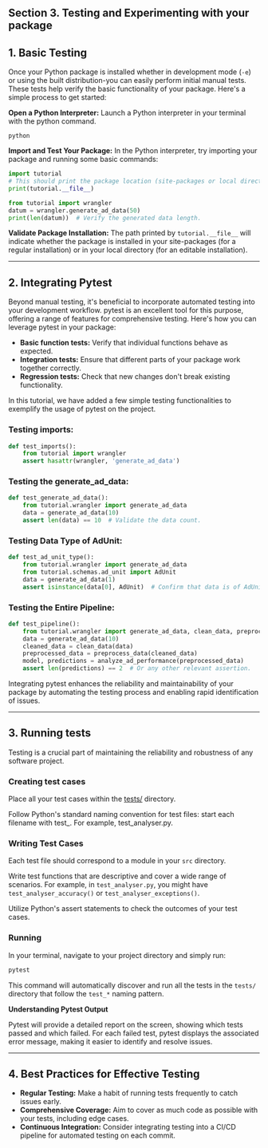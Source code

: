 Section 3. Testing and Experimenting with your package
---

## 1. Basic Testing

Once your Python package is installed whether in development mode (`-e`) or
using the built distribution-you can easily perform initial manual tests.
These tests help verify the basic functionality of your package.
Here's a simple process to get started:

**Open a Python Interpreter:** Launch a Python interpreter in your terminal with the python command.

```
python
```

**Import and Test Your Package:** In the Python interpreter, try importing your package and running some basic commands:
```python
import tutorial
# This should print the package location (site-packages or local directory).
print(tutorial.__file__)

from tutorial import wrangler
datum = wrangler.generate_ad_data(50)
print(len(datum))  # Verify the generated data length.
```

**Validate Package Installation:** The path printed by `tutorial.__file__`
will indicate whether the package is installed in your site-packages
(for a regular installation) or in your local directory (for an editable
installation).

___

## 2. Integrating Pytest

Beyond manual testing, it's beneficial to incorporate automated
testing into your development workflow. pytest is an excellent tool
for this purpose, offering a range of features for comprehensive
testing. Here's how you can leverage pytest in your package:

- **Basic function tests:** Verify that individual functions behave as expected.
- **Integration tests:** Ensure that different parts of your package work together correctly.
- **Regression tests:** Check that new changes don't break existing functionality.

In this tutorial, we have added a few simple testing functionalities
to exemplify the usage of pytest on the project.

### Testing imports:

```python
def test_imports():
    from tutorial import wrangler
    assert hasattr(wrangler, 'generate_ad_data')
```

### Testing the generate_ad_data:

```python
def test_generate_ad_data():
    from tutorial.wrangler import generate_ad_data
    data = generate_ad_data(10)
    assert len(data) == 10  # Validate the data count.
```

### Testing Data Type of AdUnit:

```python
def test_ad_unit_type():
    from tutorial.wrangler import generate_ad_data
    from tutorial.schemas.ad_unit import AdUnit
    data = generate_ad_data(1)
    assert isinstance(data[0], AdUnit)  # Confirm that data is of AdUnit type.
```

### Testing the Entire Pipeline:
```python
def test_pipeline():
    from tutorial.wrangler import generate_ad_data, clean_data, preprocess_data, analyze_ad_performance
    data = generate_ad_data(10)
    cleaned_data = clean_data(data)
    preprocessed_data = preprocess_data(cleaned_data)
    model, predictions = analyze_ad_performance(preprocessed_data)
    assert len(predictions) == 2  # Or any other relevant assertion.
```

Integrating pytest enhances the reliability and maintainability of your
package by automating the testing process and enabling rapid identification
of issues.

___

## 3. Running tests

Testing is a crucial part of maintaining the reliability and robustness
of any software project.


### Creating test cases

Place all your test cases within the [tests/](../tests) directory.

Follow Python's standard naming convention for test files: start each filename
with test_. For example, test_analyser.py.

### Writing Test Cases

Each test file should correspond to a module in your `src` directory.

Write test functions that are descriptive and cover a wide range
of scenarios. For example, in `test_analyser.py`, you might have
`test_analyser_accuracy()` or `test_analyser_exceptions()`.

Utilize Python's assert statements to check the outcomes
of your test cases.

### Running
In your terminal, navigate to your project directory and simply run:

```bash
pytest
```

This command will automatically discover and run all the tests in
the `tests/` directory that follow the `test_*` naming pattern.

**Understanding Pytest Output**

Pytest will provide a detailed report on the screen, showing which
tests passed and which failed. For each failed test, pytest displays
the associated error message, making it easier to identify and
resolve issues.



___
## 4. Best Practices for Effective Testing

- **Regular Testing:** Make a habit of running tests frequently to catch issues early.
- **Comprehensive Coverage:** Aim to cover as much code as possible with your tests, including edge cases.
- **Continuous Integration:** Consider integrating testing into a CI/CD pipeline for automated testing on each commit.
